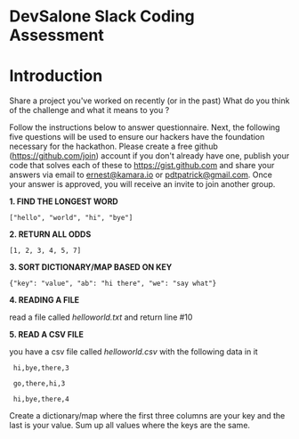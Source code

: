 # DevSalone Slack Coding Assessment


# Introduction

Share a project you've worked on recently (or in the past) What do you think of the challenge and what it means to you ?

Follow the instructions below to answer questionnaire. Next, the following five questions will be used to ensure our hackers have the foundation necessary for the hackathon. Please create a free github (https://github.com/join) account if you don't already have one, publish your code that solves each of these to https://gist.github.com and share your answers via email to ernest@kamara.io or pdtpatrick@gmail.com. Once your answer is approved, you will receive an invite to join another group. 

**1. FIND THE LONGEST WORD**

```["hello", "world", "hi", "bye"]```  

**2. RETURN ALL ODDS**

```[1, 2, 3, 4, 5, 7]```   

**3. SORT DICTIONARY/MAP BASED ON KEY**

```{"key": "value", "ab": "hi there", "we": "say what"}``` 

**4. READING A FILE**

read a file called _helloworld.txt_ and return line #10

**5. READ A CSV FILE**

you have a csv file called _helloworld.csv_ with the following data in it

``` hi,bye,there,3```

``` go,there,hi,3``` 

``` hi,bye,there,4``` 


Create a dictionary/map where the first three columns are your key and the last is your value. Sum up all values where the keys are the same.
